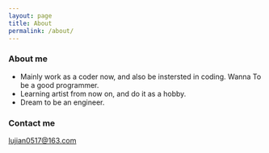 ```yaml
---
layout: page
title: About
permalink: /about/
---
```


### About me
* Mainly work as a coder now, and also be instersted in coding. Wanna To be a good programmer.
* Learning artist from now on, and do it as a hobby.
* Dream to be an engineer.

### Contact me
[lujian0517@163.com](mailto:lujian0517@163.com)
